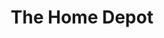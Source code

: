 ---
title: "The Home Depot"
url: /chicago/the-home-depot-north-lincoln-avenue/
shop: doityourself
---